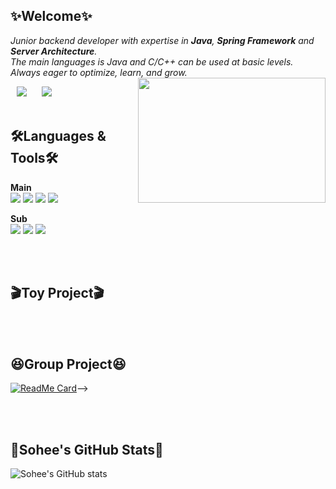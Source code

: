 <!-- <div align="center"> -->

## ✨Welcome✨

  *Junior backend developer with expertise in **Java**, **Spring Framework** and **Server Architecture**.*   
  *The main languages is Java and C/C++ can be used at basic levels.*   
  *Always eager to optimize, learn, and grow.*   
  <img align="right" src="https://github.com/user-attachments/assets/ba0aa5e1-fc3f-4390-a1d8-dc774b5be05d" width="300" height="200">




<a href="https://dev-sohee.tistory.com/">
<img src="http://img.shields.io/badge/-Tech%20Blog-03c65a?style=flat&logo=Bloglovin&link=https://dev-sohee.tistory.com/"
style="height : auto; margin-left : 10px; margin-right : 10px;"/></a>
<a href="https://www.linkedin.com/feed/">
<img src="https://img.shields.io/badge/-LinkedIn-blue?style=flat-square&logo=Linkedin&logoColor=white&link=https://www.linkedin.com/feed/"
style="height : auto; margin-left : 10px; margin-right : 10px;"/></a>


<br/>
<br/>



🛠Languages & Tools🛠
---
**Main**   
<img src="https://img.shields.io/badge/Java-007396?style=flat-square&logo=Java&logoColor=#007396"/></a>
<img src="https://img.shields.io/badge/Spring-6DB33F?style=flat-square&logo=Spring&logoColor=green"/></a>
<img src="https://img.shields.io/badge/mysql-f7f7f7?style=flat-square&logo=mysql&logoColor=black"/></a>
<img src="https://img.shields.io/badge/C-f6f644?style=flat-square&logo=C&logoColor=#00599C"/></a>

**Sub**   
<img src="https://img.shields.io/badge/C++-f6f644?style=flat-square&logo=C++&logoColor=#00599C"/></a>
<img src="https://img.shields.io/badge/MATLAB-007396?style=flat-square&logo=MATLAB&logoColor=#007396"/></a>
<img src="https://img.shields.io/badge/python-f6f644?style=flat-square&logo=python&logoColor=#007396"/></a>

<br/>
<br/>

🎬Toy Project🎬
---

<br/>
<br/>

😆Group Project😆
---
[![ReadMe Card](https://github-readme-stats.vercel.app/api/pin/?username=Dev-Sohee&repo=Python-AI&show_icons=true&theme=date_night)](https://github.com/Dev-Sohee/Python-AI.git)-->


<br/>
<br/>


💖Sohee's GitHub Stats💖
---
![Sohee's GitHub stats](https://github-readme-stats.vercel.app/api?username=Dev-Sohee&theme=dracula&show_icons=true)


<br/>
<br/>





<!--</div>-->
